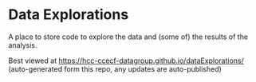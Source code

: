 # Data Explorations
A place to store code to explore the data and (some of) the results of the analysis.

Best viewed at https://hcc-ccecf-datagroup.github.io/dataExplorations/ (auto-generated form this repo, any updates are auto-published)
